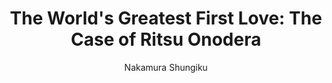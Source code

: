 --- 
slug: "the-world-s-greatest-first-love-the-case-of-ritsu-onodera"
title: "The World's Greatest First Love: The Case of Ritsu Onodera"
publishdate: "2019-01-01"
src: "https://365manga.net/manga/the-world-s-greatest-first-love-the-case-of-ritsu-onodera"
author: "Nakamura Shungiku"
image: "https://data.365manga.net/images/thumbnails/32605-the-world-s-greatest-first-love-the-case-of-ritsu-onodera.jpg"
tags: ["Comedy","Drama","Romance","Slice of life","Yaoi"]
chapters: ["Vol.12 Chapter 28: The Case Of Onodera Ritsu No Baai #28 ","Chapter 27.5: Marriage Extra: Nostalgia ","Chapter 27: The Case Of Onodera Ritsu #27 ","Chapter 26.5: The Case Of Kisa Shouta #8 ","Chapter 26: The Case Of Onodera Ritsu #26 ","Chapter 25: The Case Of Onodera Ritsu #25 ","Chapter 24: The Case Of Onodera Ritsu #24 ","Chapter 23: The Case Of Onodera Ritsu #23 ","Chapter 23.5: The Case Of Yukina Kou #3 ","Chapter 22: The Case Of Onodera Ritsu #22 ","Chapter 21: The Case Of Onodera Ritsu #21 ","Chapter 20: The Case Of Onodera Ritsu #20 ","Chapter 19.5: The Case Of Kisa Shouta #7 ","Chapter 19: The Case Of Onodera Ritsu #19 ","Chapter 18: The Case Of Onodera Ritsu #18 ","Chapter 17: The Case Of Onodera Ritsu #17 ","Chapter 16: The Case Of Onodera Ritsu #16 ","Chapter 15: The Case Of Onodera Ritsu #15 ","Chapter 14: The Case Of Onodera Ritsu #14 ","Chapter 13.5: The Case Of Onodera Ritsu #13.5 ","Chapter 13: The Case Of Onodera Ritsu #13 ","Chapter 12: The Case Of Onodera Ritsu #12 ","Chapter 11: The Case Of Onodera Ritsu #11 ","Chapter 11.1: The Case Of Yukina Kou #1 ","Chapter 11.2: The Case Of Kisa Shouta #5 ","Chapter 11.3: The Case Of Kisa Shouta #5.5 ","Chapter 11.4: Valentine's Day Special ","Chapter 11.5: The Case Of Yukina Kou #2 ","Chapter 11.6: The Case Of Yokozawa Takafumi #5 ","Chapter 10: The Case Of Onodera Ritsu #10 ","Chapter 10.1: The Case Of Yokozawa Takafumi #1 ","Chapter 10.2: The Case Of Yokozawa Takafumi #2 ","Chapter 10.3: The Case Of Yokozawa Takafumi #3 ","Chapter 10.4: The Case Of Yokozawa Takafumi #4 ","Chapter 10.5: The Case Of Takano Masamune #1 ","Chapter 10.6: The Case Of Takano Masamune #1.5 ","Chapter 10.7: The Case Of Takano Masamune #2 ","Chapter 9: The Case Of Onodera Ritsu #9 ","Chapter 9.1: The Case Of Kisa Shouta #4 ","Chapter 9.2: The Case Of Kisa Shouta #4.5 ","Chapter 9.5: Extras ","Chapter 8: The Case Of Onodera Ritsu #8 ","Chapter 7.5: The Case Of Onodera Ritsu #7.5 ","Chapter 7: The Case Of Onodera Ritsu #7 ","Chapter 6: The Case Of Onodera Ritsu #6 ","Chapter 5: The Case Of Onodera Ritsu #5 ","Chapter 5.1: The Case Of Kisa Shouta #1 ","Chapter 5.2: The Case Of Kisa Shouta #2 ","Chapter 5.3: The Case Of Kisa Shouta #3 ","Chapter 4.5: The Case Of Onodera Ritsu #4.5 ","Chapter 4: The Case Of Onodera Ritsu #4 ","Chapter 3.1: The Case Of Onodera Ritsu #3.1 ","Chapter 3.2: The Case Of Onodera Ritsu #3.2 ","Chapter 3.3: The Case Of Hatori Yoshiyuki #4 ","Chapter 2.1: The Case Of Onodera Ritsu #2.1 ","Chapter 2.2: The Case Of Onodera Ritsu #2.2 ","Chapter 2.5: The Case Of Onodera Ritsu #2.5 ","Chapter 2.6: The Case Of Yoshino Chiaki #1 ","Chapter 2.7: The Case Of Hatori Yoshiyuki #1 ","Chapter 2.8: The Case Of Hatori Yoshiyuki #2 ","Chapter 2.9: The Case Of Hatori Yoshiyuki #3 ","Chapter 1.2: The Case Of Onodera Ritsu #1.2 ","Chapter 1.1: The Case Of Onodera Ritsu #1.1"]
chapterlinks: ["https://365manga.net/the-world-s-greatest-first-love-the-case-of-ritsu-onodera/chapter-28.html","https://365manga.net/the-world-s-greatest-first-love-the-case-of-ritsu-onodera/chapter-27-5.html","https://365manga.net/the-world-s-greatest-first-love-the-case-of-ritsu-onodera/chapter-27.html","https://365manga.net/the-world-s-greatest-first-love-the-case-of-ritsu-onodera/chapter-26-5.html","https://365manga.net/the-world-s-greatest-first-love-the-case-of-ritsu-onodera/chapter-26.html","https://365manga.net/the-world-s-greatest-first-love-the-case-of-ritsu-onodera/chapter-25.html","https://365manga.net/the-world-s-greatest-first-love-the-case-of-ritsu-onodera/chapter-24.html","https://365manga.net/the-world-s-greatest-first-love-the-case-of-ritsu-onodera/chapter-23.html","https://365manga.net/the-world-s-greatest-first-love-the-case-of-ritsu-onodera/chapter-23-5.html","https://365manga.net/the-world-s-greatest-first-love-the-case-of-ritsu-onodera/chapter-22.html","https://365manga.net/the-world-s-greatest-first-love-the-case-of-ritsu-onodera/chapter-21.html","https://365manga.net/the-world-s-greatest-first-love-the-case-of-ritsu-onodera/chapter-20.html","https://365manga.net/the-world-s-greatest-first-love-the-case-of-ritsu-onodera/chapter-19-5.html","https://365manga.net/the-world-s-greatest-first-love-the-case-of-ritsu-onodera/chapter-19.html","https://365manga.net/the-world-s-greatest-first-love-the-case-of-ritsu-onodera/chapter-18.html","https://365manga.net/the-world-s-greatest-first-love-the-case-of-ritsu-onodera/chapter-17.html","https://365manga.net/the-world-s-greatest-first-love-the-case-of-ritsu-onodera/chapter-16.html","https://365manga.net/the-world-s-greatest-first-love-the-case-of-ritsu-onodera/chapter-15.html","https://365manga.net/the-world-s-greatest-first-love-the-case-of-ritsu-onodera/chapter-14.html","https://365manga.net/the-world-s-greatest-first-love-the-case-of-ritsu-onodera/chapter-13-5.html","https://365manga.net/the-world-s-greatest-first-love-the-case-of-ritsu-onodera/chapter-13.html","https://365manga.net/the-world-s-greatest-first-love-the-case-of-ritsu-onodera/chapter-12.html","https://365manga.net/the-world-s-greatest-first-love-the-case-of-ritsu-onodera/chapter-11.html","https://365manga.net/the-world-s-greatest-first-love-the-case-of-ritsu-onodera/chapter-11-1.html","https://365manga.net/the-world-s-greatest-first-love-the-case-of-ritsu-onodera/chapter-11-2.html","https://365manga.net/the-world-s-greatest-first-love-the-case-of-ritsu-onodera/chapter-11-3.html","https://365manga.net/the-world-s-greatest-first-love-the-case-of-ritsu-onodera/chapter-11-4.html","https://365manga.net/the-world-s-greatest-first-love-the-case-of-ritsu-onodera/chapter-11-5.html","https://365manga.net/the-world-s-greatest-first-love-the-case-of-ritsu-onodera/chapter-11-6.html","https://365manga.net/the-world-s-greatest-first-love-the-case-of-ritsu-onodera/chapter-10.html","https://365manga.net/the-world-s-greatest-first-love-the-case-of-ritsu-onodera/chapter-10-1.html","https://365manga.net/the-world-s-greatest-first-love-the-case-of-ritsu-onodera/chapter-10-2.html","https://365manga.net/the-world-s-greatest-first-love-the-case-of-ritsu-onodera/chapter-10-3.html","https://365manga.net/the-world-s-greatest-first-love-the-case-of-ritsu-onodera/chapter-10-4.html","https://365manga.net/the-world-s-greatest-first-love-the-case-of-ritsu-onodera/chapter-10-5.html","https://365manga.net/the-world-s-greatest-first-love-the-case-of-ritsu-onodera/chapter-10-6.html","https://365manga.net/the-world-s-greatest-first-love-the-case-of-ritsu-onodera/chapter-10-7.html","https://365manga.net/the-world-s-greatest-first-love-the-case-of-ritsu-onodera/chapter-9.html","https://365manga.net/the-world-s-greatest-first-love-the-case-of-ritsu-onodera/chapter-9-1.html","https://365manga.net/the-world-s-greatest-first-love-the-case-of-ritsu-onodera/chapter-9-2.html","https://365manga.net/the-world-s-greatest-first-love-the-case-of-ritsu-onodera/chapter-9-5.html","https://365manga.net/the-world-s-greatest-first-love-the-case-of-ritsu-onodera/chapter-8.html","https://365manga.net/the-world-s-greatest-first-love-the-case-of-ritsu-onodera/chapter-7-5.html","https://365manga.net/the-world-s-greatest-first-love-the-case-of-ritsu-onodera/chapter-7.html","https://365manga.net/the-world-s-greatest-first-love-the-case-of-ritsu-onodera/chapter-6.html","https://365manga.net/the-world-s-greatest-first-love-the-case-of-ritsu-onodera/chapter-5.html","https://365manga.net/the-world-s-greatest-first-love-the-case-of-ritsu-onodera/chapter-5-1.html","https://365manga.net/the-world-s-greatest-first-love-the-case-of-ritsu-onodera/chapter-5-2.html","https://365manga.net/the-world-s-greatest-first-love-the-case-of-ritsu-onodera/chapter-5-3.html","https://365manga.net/the-world-s-greatest-first-love-the-case-of-ritsu-onodera/chapter-4-5.html","https://365manga.net/the-world-s-greatest-first-love-the-case-of-ritsu-onodera/chapter-4.html","https://365manga.net/the-world-s-greatest-first-love-the-case-of-ritsu-onodera/chapter-3-1.html","https://365manga.net/the-world-s-greatest-first-love-the-case-of-ritsu-onodera/chapter-3-2.html","https://365manga.net/the-world-s-greatest-first-love-the-case-of-ritsu-onodera/chapter-3-3.html","https://365manga.net/the-world-s-greatest-first-love-the-case-of-ritsu-onodera/chapter-2-1.html","https://365manga.net/the-world-s-greatest-first-love-the-case-of-ritsu-onodera/chapter-2-2.html","https://365manga.net/the-world-s-greatest-first-love-the-case-of-ritsu-onodera/chapter-2-5.html","https://365manga.net/the-world-s-greatest-first-love-the-case-of-ritsu-onodera/chapter-2-6.html","https://365manga.net/the-world-s-greatest-first-love-the-case-of-ritsu-onodera/chapter-2-7.html","https://365manga.net/the-world-s-greatest-first-love-the-case-of-ritsu-onodera/chapter-2-8.html","https://365manga.net/the-world-s-greatest-first-love-the-case-of-ritsu-onodera/chapter-2-9.html","https://365manga.net/the-world-s-greatest-first-love-the-case-of-ritsu-onodera/chapter-1-2.html","https://365manga.net/the-world-s-greatest-first-love-the-case-of-ritsu-onodera/chapter-1-1.html"]
description: "Onodera Ritsu has just transferred from his father's publishing company to Marukawa Shoten. Assigned to the shoujo manga division, he crosses path with the person he'd least expected to meet. Takano Masamune is the editor-in-chief of the division Ritsu's been assigned to, and the two seem get off on the wrong foot right from the very start when Takano unexpectedly kisses him. However, there is more to than what meets the eye: Takano is actually Saga, Ritsu's senpai and high school love, whom Ritsu had thought to have played him for a fool by taking his affections for granted when he confessed and summarily dumped him."
---